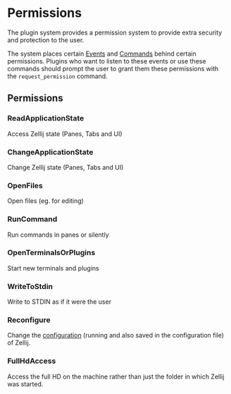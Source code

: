 # Permissions
The plugin system provides a permission system to provide extra security and protection to the user.

The system places certain [Events](./plugin-api-events.md) and [Commands](./plugin-api-commands.md) behind certain permissions.
Plugins who want to listen to these events or use these commands should prompt the user to grant them these permissions with the `request_permission` command.

## Permissions
### ReadApplicationState
Access Zellij state (Panes, Tabs and UI)

### ChangeApplicationState
Change Zellij state (Panes, Tabs and UI)

### OpenFiles
Open files (eg. for editing)

### RunCommand
Run commands in panes or silently

### OpenTerminalsOrPlugins
Start new terminals and plugins

### WriteToStdin
Write to STDIN as if it were the user

### Reconfigure
Change the [configuration](./configuration.md) (running and also saved in the configuration file) of Zellij.

### FullHdAccess
Access the full HD on the machine rather than just the folder in which Zellij was started.
